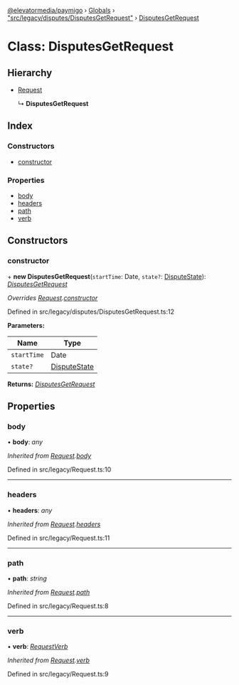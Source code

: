 [@elevatormedia/paymigo](../README.md) › [Globals](../globals.md) › ["src/legacy/disputes/DisputesGetRequest"](../modules/_src_legacy_disputes_disputesgetrequest_.md) › [DisputesGetRequest](_src_legacy_disputes_disputesgetrequest_.disputesgetrequest.md)

# Class: DisputesGetRequest

## Hierarchy

-   [Request](_src_legacy_request_.request.md)

    ↳ **DisputesGetRequest**

## Index

### Constructors

-   [constructor](_src_legacy_disputes_disputesgetrequest_.disputesgetrequest.md#constructor)

### Properties

-   [body](_src_legacy_disputes_disputesgetrequest_.disputesgetrequest.md#body)
-   [headers](_src_legacy_disputes_disputesgetrequest_.disputesgetrequest.md#headers)
-   [path](_src_legacy_disputes_disputesgetrequest_.disputesgetrequest.md#path)
-   [verb](_src_legacy_disputes_disputesgetrequest_.disputesgetrequest.md#verb)

## Constructors

### constructor

\+ **new DisputesGetRequest**(`startTime`: Date, `state?`: [DisputeState](../modules/_src_legacy_disputes_disputesgetrequest_.md#disputestate)): _[DisputesGetRequest](_src_legacy_disputes_disputesgetrequest_.disputesgetrequest.md)_

_Overrides [Request](_src_legacy_request_.request.md).[constructor](_src_legacy_request_.request.md#constructor)_

Defined in src/legacy/disputes/DisputesGetRequest.ts:12

**Parameters:**

| Name        | Type                                                                                |
| ----------- | ----------------------------------------------------------------------------------- |
| `startTime` | Date                                                                                |
| `state?`    | [DisputeState](../modules/_src_legacy_disputes_disputesgetrequest_.md#disputestate) |

**Returns:** _[DisputesGetRequest](_src_legacy_disputes_disputesgetrequest_.disputesgetrequest.md)_

## Properties

### body

• **body**: _any_

_Inherited from [Request](_src_legacy_request_.request.md).[body](_src_legacy_request_.request.md#body)_

Defined in src/legacy/Request.ts:10

---

### headers

• **headers**: _any_

_Inherited from [Request](_src_legacy_request_.request.md).[headers](_src_legacy_request_.request.md#headers)_

Defined in src/legacy/Request.ts:11

---

### path

• **path**: _string_

_Inherited from [Request](_src_legacy_request_.request.md).[path](_src_legacy_request_.request.md#path)_

Defined in src/legacy/Request.ts:8

---

### verb

• **verb**: _[RequestVerb](../modules/_src_types_paypal_.md#requestverb)_

_Inherited from [Request](_src_legacy_request_.request.md).[verb](_src_legacy_request_.request.md#verb)_

Defined in src/legacy/Request.ts:9
